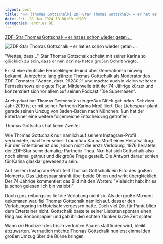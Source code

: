 ```yaml
---
layout: post
title: "🔥🔥 [Thomas Gottschalk] ZDF-Star Thomas Gottschalk – er hat es schon wieder getan ..."
date: Fri, 28 Jun 2024 13:00:00 +0200
categories: entries DE
---
```

[ZDF-Star Thomas Gottschalk – er hat es schon wieder getan ...](https://www.schlager.de/news/zdf-gottschalk-karina-mross-hochzeit/259587/)

![ZDF-Star Thomas Gottschalk – er hat es schon wieder getan ...](https://static.schlager.de/uploads/2024/06/www.schlager.de-imago0371647248h-e1719550817536.jpg)

"Wetten, dass..."-Star Thomas Gottschalk scheint mit seiner Karina so glücklich zu sein, dass er nun den nächsten großen Schritt wagte.

Er ist eine deutsche Fernsehlegende und über Generationen hinweg bekannt. Jahrzehnte lang glänzte Thomas Gottschalk als Moderator des ZDF-Formates “Wetten, dass..?8230;?” und machte auch in vielen weiteren Fernsehshows eine gute Figur. Mittlerweile tritt der 74-Jährige kürzer und konzentriert sich vor allem auf seinen Podcast “Die Supernasen”.

Auch privat hat Thomas Gottschalk sein großes Glück gefunden. Seit dem Jahr 2019 ist er mit seiner Partnerin Karina Mroß liiert. Das Liebespaar plant gerade seinen Umzug von Baden-Baden nach München. Nun hat der Entertainer eine weitere folgenreiche Entscheidung getroffen.

Thomas Gottschalk hat keine Zweifel

Wie Thomas Gottschalk nun nämlich auf seinem Instagram-Profil verkündete, machte er seiner Traumfrau Karina Mroß einen Heiratsantrag. Für den Entertainer ist das jedoch nicht die erste Verlobung, 1976 heiratete der ZDF-Star seine damalige Partnerin Thea. Nun hat sich Gottschalk also noch einmal getraut und die große Frage gestellt. Die Antwort darauf schien für Karina glasklar gewesen zu sein.

Auf seinem Instagram-Profil teilt Thomas Gottschalk ein Foto des großen Moments. Das Liebespaar strahlt über beide Ohren und wirkt überglücklich. Der 74-Jährige kommentiert das Bild mit den Worten: "Vielleicht habt ihr es ja schon gelesen: Ich bin verlobt!"

Doch ganz reibungslos lief die Verlobung nicht ab. Als der große Moment gekommen war, fiel Thomas Gottschalk nämlich auf, dass er den Verlobungsring im Hotelsafe vergessen hatte. Doch viel Zeit für Panik blieb dem Entertainer nicht. Gottschalk bastelte seiner Liebsten spontan einen Ring aus Bonbonpapier und gab ihr den echten Klunker kurze Zeit später.

Wann die Hochzeit des frisch verlobten Paares stattfinden wird, bleibt abzuwarten. Vermutlich möchte Thomas Gottschalk nun erst einmal den großen Umzug über die Bühne bringen.

